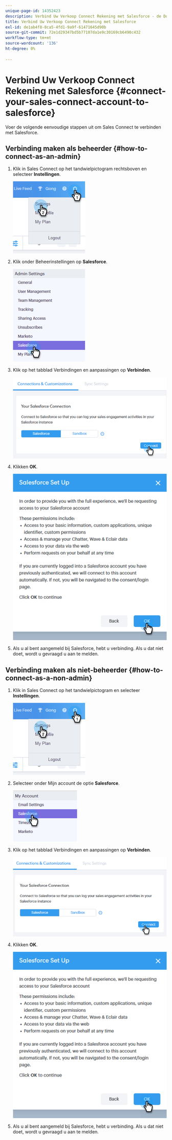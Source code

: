 ```yaml
---
unique-page-id: 14352423
description: Verbind Uw Verkoop Connect Rekening met Salesforce - de Documenten van Marketo - de Documentatie van het Product
title: Verbind Uw Verkoop Connect Rekening met Salesforce
exl-id: de1ab4f8-8ca5-4fd1-9a9f-61471645d90b
source-git-commit: 72e1d29347bd5b77107da1e9c30169cb6490c432
workflow-type: tm+mt
source-wordcount: '136'
ht-degree: 0%

---
```


# Verbind Uw Verkoop Connect Rekening met Salesforce {#connect-your-sales-connect-account-to-salesforce}

Voer de volgende eenvoudige stappen uit om Sales Connect te verbinden met Salesforce.

## Verbinding maken als beheerder {#how-to-connect-as-an-admin}

1. Klik in Sales Connect op het tandwielpictogram rechtsboven en selecteer **Instellingen**.

   ![](assets/one.png)

1. Klik onder Beheerinstellingen op **Salesforce**.

   ![](assets/six.png)

1. Klik op het tabblad Verbindingen en aanpassingen op **Verbinden**.

   ![](assets/seven.png)

1. Klikken **OK**.

   ![](assets/four.png)

1. Als u al bent aangemeld bij Salesforce, hebt u verbinding. Als u dat niet doet, wordt u gevraagd u aan te melden.

## Verbinding maken als niet-beheerder {#how-to-connect-as-a-non-admin}

1. Klik in Sales Connect op het tandwielpictogram en selecteer **Instellingen**.

   ![](assets/one.png)

1. Selecteer onder Mijn account de optie **Salesforce**.

   ![](assets/two.png)

1. Klik op het tabblad Verbindingen en aanpassingen op **Verbinden**.

   ![](assets/three.png)

1. Klikken **OK**.

   ![](assets/four.png)

1. Als u al bent aangemeld bij Salesforce, hebt u verbinding. Als u dat niet doet, wordt u gevraagd u aan te melden.

